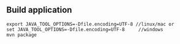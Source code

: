 ## Build application
    export JAVA_TOOL_OPTIONS=-Dfile.encoding=UTF-8 //linux/mac or
    set JAVA_TOOL_OPTIONS=-Dfile.encoding=UTF-8     //windows
	mvn package

